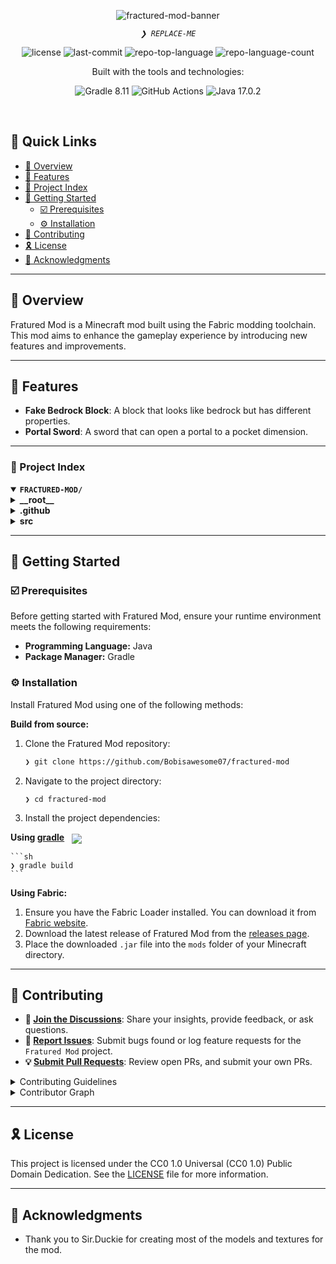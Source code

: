 <p align="center">
    <img src="https://i.ibb.co/gLZjX656/6ecd908e934fc742dbd9b4ca1dae15ae80087e9c-96.webp" alt="fractured-mod-banner">
</p>
<p align="center">
    <em><code>❯ REPLACE-ME</code></em>
</p>
<p align="center">
    <img src="https://img.shields.io/github/license/Bobisawesome07/fractured-mod?style=plastic&logo=opensourceinitiative&logoColor=white&color=0059ff" alt="license">
    <img src="https://img.shields.io/github/last-commit/Bobisawesome07/fractured-mod?style=plastic&logo=git&logoColor=white&color=0059ff" alt="last-commit">
    <img src="https://img.shields.io/github/languages/top/Bobisawesome07/fractured-mod?style=plastic&color=0059ff" alt="repo-top-language">
    <img src="https://img.shields.io/github/languages/count/Bobisawesome07/fractured-mod?style=plastic&color=0059ff" alt="repo-language-count">
</p>
<p align="center">Built with the tools and technologies:</p>
<p align="center">
    <img src="https://img.shields.io/badge/Gradle-02303A.svg?style=plastic&logo=Gradle&logoColor=white" alt="Gradle 8.11">
    <img src="https://img.shields.io/badge/GitHub%20Actions-2088FF.svg?style=plastic&logo=GitHub-Actions&logoColor=white" alt="GitHub Actions">
    <img src="https://img.shields.io/badge/java-%23ED8B00.svg?style=plastic&logo=openjdk&logoColor=white" alt="Java 17.0.2">
</p>
<br>

## 🔗 Quick Links

- [📍 Overview](#-overview)
- [👾 Features](#-features)
- [📂 Project Index](#-project-index)
- [🚀 Getting Started](#-getting-started)
  - [☑️ Prerequisites](#-prerequisites)
  - [⚙️ Installation](#-installation)
- [🔰 Contributing](#-contributing)
- [🎗 License](#-license)
- [🙌 Acknowledgments](#-acknowledgments)

---

## 📍 Overview

Fratured Mod is a Minecraft mod built using the Fabric modding toolchain. This mod aims to enhance the gameplay experience by introducing new features and improvements.

---

## 👾 Features

- **Fake Bedrock Block**: A block that looks like bedrock but has different properties.
- **Portal Sword**: A sword that can open a portal to a pocket dimension.

---

### 📂 Project Index

<details open>
    <summary><b><code>FRACTURED-MOD/</code></b></summary>
    <details> <!-- __root__ Submodule -->
        <summary><b>__root__</b></summary>
        <blockquote>
            <table>
            <tr>
                <td><b><a href='https://github.com/Bobisawesome07/fractured-mod/blob/bob/gradlew.bat'>gradlew.bat</a></b></td>
                <td><code>Windows batch file for building the project.</code></td>
            </tr>
            <tr>
                <td><b><a href='https://github.com/Bobisawesome07/fractured-mod/blob/bob/build.gradle'>build.gradle</a></b></td>
                <td><code>Gradle build script with project dependencies and tasks.</code></td>
            </tr>
            <tr>
                <td><b><a href='https://github.com/Bobisawesome07/fractured-mod/blob/bob/settings.gradle'>settings.gradle</a></b></td>
                <td><code>Settings for the Gradle build.</code></td>
            </tr>
            <tr>
                <td><b><a href='https://github.com/Bobisawesome07/fractured-mod/blob/bob/README.md'>README.md</a></b></td>
                <td><code>Project README with detailed information.</code></td>
            </tr>
            </table>
        </blockquote>
    </details>
    <details> <!-- .github Submodule -->
        <summary><b>.github</b></summary>
        <blockquote>
            <details>
                <summary><b>workflows</b></summary>
                <blockquote>
                    <table>
                    <tr>
                        <td><b><a href='https://github.com/Bobisawesome07/fractured-mod/blob/bob/.github/workflows/build.yml'>build.yml</a></b></td>
                        <td><code>GitHub Actions workflow for building the project.</code></td>
                    </tr>
                    </table>
                </blockquote>
            </details>
        </blockquote>
    </details>
    <details> <!-- src Submodule -->
        <summary><b>src</b></summary>
        <blockquote>
            <details>
                <summary><b>main</b></summary>
                <blockquote>
                    <details>
                        <summary><b>resources</b></summary>
                        <blockquote>
                            <table>
                            <tr>
                                <td><b><a href='https://github.com/Bobisawesome07/fractured-mod/blob/bob/src/main/resources/fractured-mod.mixins.json'>fractured-mod.mixins.json</a></b></td>
                                <td><code>Mixin configuration for the mod.</code></td>
                            </tr>
                            <tr>
                                <td><b><a href='https://github.com/Bobisawesome07/fractured-mod/blob/bob/src/main/resources/fabric.mod.json'>fabric.mod.json</a></b></td>
                                <td><code>Fabric mod metadata.</code></td>
                            </tr>
                            </table>
                        </blockquote>
                    </details>
                    <details>
                        <summary><b>java</b></summary>
                        <blockquote>
                            <details>
                                <summary><b>com</b></summary>
                                <blockquote>
                                    <details>
                                        <summary><b>fofr</b></summary>
                                        <blockquote>
                                            <table>
                                            <tr>
                                                <td><b><a href='https://github.com/Bobisawesome07/fractured-mod/blob/bob/src/main/java/com/fofr/FracturedMod.java'>FracturedMod.java</a></b></td>
                                                <td><code>Main class for the mod.</code></td>
                                            </tr>
                                            </table>
                                            <details>
                                                <summary><b>mixin</b></summary>
                                                <blockquote>
                                                    <table>
                                                    <tr>
                                                        <td><b><a href='https://github.com/Bobisawesome07/fractured-mod/blob/bob/src/main/java/com/fofr/mixin/ExampleMixin.java'>ExampleMixin.java</a></b></td>
                                                        <td><code>Example mixin class for the mod.</code></td>
                                                    </tr>
                                                    </table>
                                                </blockquote>
                                            </details>
                                        </blockquote>
                                    </details>
                                </blockquote>
                            </details>
                        </blockquote>
                    </details>
                </blockquote>
            </details>
            <details>
                <summary><b>client</b></summary>
                <blockquote>
                    <details>
                        <summary><b>resources</b></summary>
                        <blockquote>
                            <table>
                            <tr>
                                <td><b><a href='https://github.com/Bobisawesome07/fractured-mod/blob/bob/src/client/resources/fractured-mod.client.mixins.json'>fractured-mod.client.mixins.json</a></b></td>
                                <td><code>Client-side mixin configuration for the mod.</code></td>
                            </tr>
                            </table>
                        </blockquote>
                    </details>
                    <details>
                        <summary><b>java</b></summary>
                        <blockquote>
                            <details>
                                <summary><b>com</b></summary>
                                <blockquote>
                                    <details>
                                        <summary><b>fofr</b></summary>
                                        <blockquote>
                                            <table>
                                            <tr>
                                                <td><b><a href='https://github.com/Bobisawesome07/fractured-mod/blob/bob/src/client/java/com/fofr/FracturedModClient.java'>FracturedModClient.java</a></b></td>
                                                <td><code>Client entry point for the mod.</code></td>
                                            </tr>
                                            <tr>
                                                <td><b><a href='https://github.com/Bobisawesome07/fractured-mod/blob/bob/src/client/java/com/fofr/FracturedModDataGenerator.java'>FracturedModDataGenerator.java</a></b></td>
                                                <td><code>Data generator class for the mod.</code></td>
                                            </tr>
                                            </table>
                                            <details>
                                                <summary><b>mixin</b></summary>
                                                <blockquote>
                                                    <details>
                                                        <summary><b>client</b></summary>
                                                        <blockquote>
                                                            <table>
                                                            <tr>
                                                                <td><b><a href='https://github.com/Bobisawesome07/fractured-mod/blob/bob/src/client/java/com/fofr/mixin/client/ExampleClientMixin.java'>ExampleClientMixin.java</a></b></td>
                                                                <td><code>Example client-side mixin class for the mod.</code></td>
                                                            </tr>
                                                            </table>
                                                        </blockquote>
                                                    </details>
                                                </blockquote>
                                            </details>
                                        </blockquote>
                                    </details>
                                </blockquote>
                            </details>
                        </blockquote>
                    </details>
                </blockquote>
            </details>
        </blockquote>
    </details>
</details>

---

## 🚀 Getting Started

### ☑️ Prerequisites

Before getting started with Fratured Mod, ensure your runtime environment meets the following requirements:

- **Programming Language:** Java
- **Package Manager:** Gradle

### ⚙️ Installation

Install Fratured Mod using one of the following methods:

**Build from source:**

1. Clone the Fratured Mod repository:

    ```sh
    ❯ git clone https://github.com/Bobisawesome07/fractured-mod
    ```

2. Navigate to the project directory:

    ```sh
    ❯ cd fractured-mod
    ```

3. Install the project dependencies:

**Using [gradle](http://_vscodecontentref_/1)** &nbsp; [<img align="center" src="https://img.shields.io/badge/Gradle-02303A.svg?style=plastic&logo=gradle&logoColor=white" />](https://gradle.org/)

    ```sh
    ❯ gradle build
    ```

**Using Fabric:**

1. Ensure you have the Fabric Loader installed. You can download it from [Fabric website](https://fabricmc.net/use/).
2. Download the latest release of Fratured Mod from the [releases page](https://github.com/Bobisawesome07/fractured-mod/releases).
3. Place the downloaded `.jar` file into the `mods` folder of your Minecraft directory.

---

## 🔰 Contributing

- **💬 [Join the Discussions](https://github.com/Bobisawesome07/fractured-mod/discussions)**: Share your insights, provide feedback, or ask questions.
- **🐛 [Report Issues](https://github.com/Bobisawesome07/fractured-mod/issues)**: Submit bugs found or log feature requests for the `Fratured Mod` project.
- **💡 [Submit Pull Requests](https://github.com/Bobisawesome07/fractured-mod/blob/main/CONTRIBUTING.md)**: Review open PRs, and submit your own PRs.

<details closed>
<summary>Contributing Guidelines</summary>

1. **Fork the Repository**: Start by forking the project repository to your GitHub account.
2. **Clone Locally**: Clone the forked repository to your local machine using a git client.

    ```sh
    git clone https://github.com/Bobisawesome07/fractured-mod
    ```

3. **Create a New Branch**: Always work on a new branch, giving it a descriptive name.

    ```sh
    git checkout -b new-feature-x
    ```

4. **Make Your Changes**: Develop and test your changes locally.
5. **Commit Your Changes**: Commit with a clear message describing your updates.

    ```sh
    git commit -m 'Implemented new feature x.'
    ```

6. **Push to GitHub**: Push the changes to your forked repository.

    ```sh
    git push origin new-feature-x
    ```

7. **Submit a Pull Request**: Create a PR against the original project repository. Clearly describe the changes and their motivations.
8. **Review**: Once your PR is reviewed and approved, it will be merged into the main branch. Congratulations on your contribution!

</details>

<details closed>
<summary>Contributor Graph</summary>
<br>
<p align="left">
   <a href="https://github.com/Bobisawesome07/fractured-mod/graphs/contributors">
      <img src="https://contrib.rocks/image?repo=Bobisawesome07/fractured-mod" alt="Contributor Graph">
   </a>
</p>
</details>

---

## 🎗 License

This project is licensed under the CC0 1.0 Universal (CC0 1.0) Public Domain Dedication. See the [LICENSE](http://_vscodecontentref_/2) file for more information.

---

## 🙌 Acknowledgments

- Thank you to Sir.Duckie for creating most of the models and textures for the mod.

```` ▋
